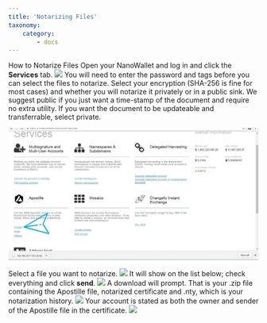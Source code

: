 ```yaml
---
title: 'Notarizing Files'
taxonomy:
    category:
        - docs
---
```


How to Notarize Files
Open your NanoWallet and log in and click the **Services** tab.
![](https://lh3.googleusercontent.com/5fIBDlWW-bOKTx_BdsA0WT3_S4I00kEEXk1RtmLVvj08ZR0FZUaExpkuo6pDtD3uD9HymQgTbSr9jPfYWjLC-nUrOx1Vg7vzhqUv7wpymji0JsP_yzYdBkV1j6NGpTsWTZqQpTsk_H07vWQlgDa4VyFKXL80lMFmMD2S3CGaoIxt_xl8cEfPD6ffJ24-_sC8DBTHexXXwwPXF6zhp-E7sJCCwyZS2gEcAQMmwl5xSKJosBWuEA9PgswOPGesIDv7u5pcVQXp63-8L6uXtgHZvXodPAv_vFdLSQwRMecT-fyORKTpdEepocJL1TWVdCY2EZ7Donu4HwvlqeOARdR6_YFm79hM2vxzrflkHVMaihNktQip-tuJqqA7vjVdV6cwh5aEj8550PLmVA-OzEeQ1C6Ii2Kn6WjDN3VOxxn6Ghn35_h2uLAho130wmU5wb5PXFxATEdqSx2UHAzDbbm42E_8Bcl78dUvO0wIDZTPVqm2ShN8tkWFRfeQ-KmvuewWkzYXJQV8iaJkpJgH_D58tWx3pJ7mm9h-gdwgXHTOJA2XEwOsh8eju5XQHuZWFrBXlor7FjF5I4hlej133S81seiXoK0qai_tqmrlz0a_yFzAGX5VoNVNr_keQUYZbB4V0P37ec59Ro7VfmIwytmilGws5DaFMFZDMl_7Qxh0PQ=w1236-h651-no)
You will need to enter the password and tags before you can select the files to notarize. Select your encryption (SHA-256 is fine for most cases) and whether you will notarize it privately or in a public sink. We suggest public if you just want a time-stamp of the document and require no extra utility. If you want the document to be updateable and transferrable, select private.

![](Apostille1.jpg)

Select a file you want to notarize.
![](https://lh3.googleusercontent.com/ZSEiwzoAD9PaaYLsbBVA26z698yKqUGEYdK0A9NfmyCG4kVHKF8jIEKOPqEotENSgMxhDyjI6lEzTfxbiud2L3sXF-3IRfPL3Yq3Db0eUuPM1wsPV_xt_kdh_x4AplKrD2jScESjAQhHDvnkuZxslDfK9GqOsph6GX4caHgkbRKzKiy0QlD9AGhit3eUE9iOEDvFXOb9WnrEntB5YabdNgO63OLosjf8vtw4UgXWJFzBmLwGxBQCy2YpY27a61Fk_6M63VFa1h9Oi5cutEOJXw7cfzzInY4DyQsRuyxHen05kLmPmnP300sfr2AGHbq-mgWOE91rGxBRpFXjKqaH6DCRZijTtnx-iIeperrpe4DO1vQPqjH4bycJp9HSDRCH_8Wory8Fl8gpqX3GHqCHy9xaxhO2l3ZAiuvigVkfnCQIKsUkZ1Oq10hzT7QkUdj1pdAa7QoN1lkzadoqgKRODD_duBCVwi8SLrqPhT9Zy0uuIkV-jI0eToLKST1RKS5ao5-0obGBaqSQhMdsFjjL5tkAjWeg4TzLcYfyZN63f6ER7c39JJUgTQT4yqliiZSq4SwrZuJzF4V057jLZq_PNQ8Od9wuqgLAhtxy0tUiCvZaXlZX9dJbdxpuGcFUh0oRsouZ24WptfseXD2fwLsaSaIdZzrBfCgRmumE849u8g=w1236-h651-no)
It will show on the list below; check everything and click **send**.
![](https://lh3.googleusercontent.com/Twx9DW3XID7b55DZ-bFxF7ZB7K9hgmRljtg2cywrRgCWxFmI_xEyxiMpov6w1XyWWRRK5eCnnORY3BNe2tEtAODNBaaIJojNQRqKBnBiONzlVGqKeGJ0GUjvxka7XPzNK9OQFsL9uoO1peQJJ5xl7ArQWiIb16aJv_6w9yCUdXib2xGTRc3nOvmQsgcF7hgKJt2xs2QCEa7niBdmoPIVccYzE6zjb6eQTuTXdULWO_WkODUDNPXvnn9vw6HbMICWWmfl-JmJnflGJTJTo1kingo92wG0zDGZpd8PEPfoIgp8YXr7nkk53UmURnIHk4n0zRhyOQ2OvAcQPYHPPzS0byMIvry3sW1y1n_6dVYRMIWdwMY13hYV-ZgKzvlV9HGGFxRDqoqXRqr3obCsVVYR0vtYfUrkPqD7SLO65LO3mWP-RHqZlRrZhvmEH4dUJi-umJJGpT5kKLEZXeC0VYUGNpCZOIeoALKDJRskdNjx62iWrtXZdgUHr3CqeByQngQjFEqzf82teH49VBtg9Ui8z1D0nkG0ax0mdJZIsXJZ9tjRvl-aqaxrKPUNWjgIuh0GujJwboNFRDA4oj5nffUsMMAa8bNZuwH2RkQjd5RpGzQE-NPfoecNmkxQU3l6202NImS825AEhbHe5aZBNin4C1qQxfi-YwVl8IO3kv33bQ=w1236-h651-no)
A download will prompt. That is your .zip file containing the Apostille file, notarized certificate and .nty, which is your notarization history.
![](https://lh3.googleusercontent.com/r3Jm-y6dZ0bCT-WGUKAGySLLonnETlpCv6qoSAQcFHMbF3-bhKBCG358RpYspI00J1zMkIc3gGw1Cw3xAhuOD-FJEScMGZAby50SzcarmuPvWJolsBSr1jJ6ZyQmSfZgn6nXLnx0fSNh7kFfY2dDPbP1Nf6CTEwvudM2G08dL8ChkC6ed0v5aKacZ3KaqKmG4cPhIzV84_Jaui6eCWxvtmAsbO-RHnrleJkxVwxlYd6OY0TeiELxE3gVanI3r3lJalOFUympBdizJCgFioLcevCk-wE8cQYkl6EJaYSLJwoLQG5I6CavH1KWgurW0ym2vowW1dPSnI1Z3Hw-zXcZZHWSzza3tkMwZF8VmeCk8K2oG4lMtgW4jgu_aK3AlM0WGkO-Zyq7uupQhDlXHje0HIs5IllmVAZMP2PiBNiTy6n5bp4EAQSjpxMJk0GOmtUsClcVimDkrVRx3Rdo3pvQbmfBJiLA_0bDrIpOif3EENaaiCNe86yyi89VuWiONVosl1tUFRZ5lqCWkHoRHf97pjcgWJt9ZTpasLWAydB4iTwH6DDqRwfu5Blqj0f4mkW5CwSuOdlk2rrx4t-XjU1-bLYYWERVmr6N7E67FH_0SCNjcSKDXdCjgbVL9RqaNfDOWchtQY2y9ipnaCDVeILOeaJYUzjf_DOz16SKgoSxRQ=w1236-h651-no)
Your account is stated as both the owner and sender of the Apostille file in the certificate.
![](https://lh3.googleusercontent.com/qtw5sphk-tJHeJp8wB3__4_6B1lnFs4R3xNR3Cb3vHK68Po7hZPlJBFlXMZVITBMvPoYmRhRutNuR7r8npcZGJLzHNXhm5xQeozPIokTVyLLmk2EO6PRKkrCTK9PRDmRRMaTXtpQeCxqLLAxogqwVDtcWRkFOBsLZcR2RmBYhduLEg8EQcPfqx2E9V3U2_ziu1LvmCuL4NcbqYcyDvR4d-OZsSJiM2tIo4hvKPrCB78PhIsr9Lk5LL3Dyq649_STn-JNoqxrWGqsidPkMbtxRlKiqsnxLNj1mDVZGIFnPF-ypG5DgsxlGgzkuRnCqptyAZX997iGedXJcCCoHH3jEdcj4L_s1VO_mbRtDgKxBtzS_mQTyFhHXWaU9qVfWig0gpKNzHGe68qztmRwGKhM0SX4uBvAcm_5SaXAtHhAJlL4igssIuFGBzicwyK7xb1jGo8bszcoV5_Ff_jnD1Wogm1wum8jX1TjXfpNPe9HFdpwBNWi4tkowXiOEFjj5f3MJhN59gNde94atByn9L8UPVsHNEvTxbYFb48zh3RQmS2wjrY3y0EgXp29iq2nB6Xz43eAgw04HAO5YlDnKs_SwurIwrfrJDp4FasFHS8RpF2KsarIWUsHMSL930LPwFpAtSYfyoEZs0Y6PXvI04IPYvcS5b7Mg8iTNet0QKZfdA=w1236-h651-no)